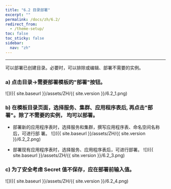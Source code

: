 ```yaml
---
title: "6.2 目录部署"
excerpt: ""
permalink: /docs/zh/6.2/
redirect_from:
  - /theme-setup/
toc: false
toc_sticky: false
sidebar:
  nav: "zh"
---
```


---
可以部署已创建目录。必要时，可以排除或编辑、部署不需要的实例。

### a\) 点击目录→需要部署模板的"部署"按钮。
![]({{ site.baseurl }}/assets/ZH/{{ site.version }}/6.2_1.png)

### b\) 在模板目录页面，选择服务、集群、应用程序表后, 再点击"部署"。除了不需要的实例， 均可以部署。

* 部署新的应用程序表时，选择服务和集群，撰写应用程序表、命名空间名称后，可进行部 署。
![]({{ site.baseurl }}/assets/ZH/{{ site.version }}/6.2_2.png)

* 部署现有应用程序表时，选择服务、应用程序表后，可进行部署。
![]({{ site.baseurl }}/assets/ZH/{{ site.version }}/6.2_3.png)

### c\) 为了安全考虑 Secret 值不保存，应在部署前输入值。
![]({{ site.baseurl }}/assets/ZH/{{ site.version }}/6.2_4.png)
